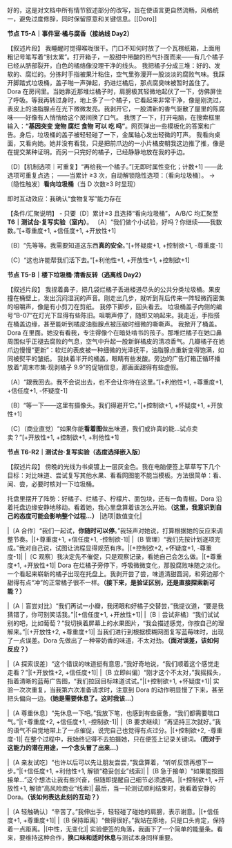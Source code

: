 好的，这是对文档中所有情节叙述部分的改写，旨在使语言更自然流畅，风格统一，避免过度修辞，同时保留原意和关键信息。[[Doro]]

**节点 T5-A｜事件室·橘与腐香（接纳线 Day2）**

【叙述片段】
我睡醒时觉得喉咙很干。门口不知何时放了一个瓦楞纸箱，上面用粗记号笔写着“别太累”。打开箱子，一股甜中带酸的热气扑面而来——有几个橘子已经从脐部裂开，白色的橘络像没理干净的线头。
我把橘子分成三堆：好的、发软的、腐烂的。分拣时手指被果汁粘住，空气里弥漫开一股淡淡的腐败气味。我踩开脚踏式垃圾桶，盖子啪一声弹起，扔进烂橘后，那点腐臭味被暂时盖住了。
Dora 在房间里。当她靠近那堆烂橘子时，肩膀极其轻微地起伏了一下，仿佛屏住了呼吸。等我再转过身时，地上多了一个橘子，它看起来非常干净，像是刚洗过，表皮上的油脂腺点在光下微微发亮。我剥开它，一股清新的香气驱散了屋里的陈腐味——好像有人悄悄给这个房间换了口气。
我愣了一下，打开电脑，在搜索框里输入：**“基因突变 宠物 腐烂 食物 可以 吃 吗”**。网页弹出一些模板化的答案和广告。身后，垃圾桶的盖子被轻轻碰了一下，金属轴心发出轻微的叮声。
我看向桌面，又看向她。她并没有看我，只是把前爪边的一小片橘皮朝我这边推了推，像是在提交某种证明。而另一只完好的橘子，已经静静地放在我的手边。

〔D〕【机制选项｜可重复】“再给我一个橘子。”[无即时属性变化；计数+1] ——此选项可重复点选；
——当累计 ≥3 次，自动解锁隐性选项：〔看向垃圾桶〕。 
→ 〔隐性触发〕**看向垃圾桶**（当 D 次数≥3 时显现）

即时互动效应：我确认“食物复写”能力存在 

【条件/汇聚说明】 - 只要〔D〕累计≥3 且选择“看向垃圾桶”， A/B/C 均汇聚至 **T6｜测试台·复写实验（室内）**。 
〔A〕“我们做个小试验，好吗？你继续——我数数。”[+尊重度+1, +信任度+1, +开放性+1] 

〔B〕“先等等。我需要知道这东西**真的安全**。”[+怀疑度+1, +控制欲+1, -尊重度-1]

〔C〕“这也许能帮我们活下去。”[+利他性+1, +开放性+1, +控制欲+1]


**节点 T5-B｜楼下垃圾桶·清香反转（逃离线 Day2）**

【叙述片段】
我捏着鼻子，把几袋烂橘子丢进楼道尽头的公共分类垃圾桶。果皮撞在桶壁上，发出沉闷湿润的声音。刚走出几步，就听到背后传来一阵轻微而密集的咀嚼声，像是有小剪刀在剪纸。
我停下脚步，回头看去。
垃圾桶盖子内侧的编号“B-07”在灯光下显得有些陈旧。咀嚼声停了，随即又响起来。我走近，手指搭在桶盖边缘，甚至能听到橘皮油脂腺点被压破时细微的嘶嘶声。
我掀开了桶盖。
Dora 在里面。她没有看我，专注得像个在暗处啃书的孩子。那堆烂橘子在她口鼻周围似乎正褪去腐败的气息，空气中升起一股新鲜橘皮的清凉香气。几瓣橘子在她爪边慢慢“更新”：软烂的表皮被一种细微的光泽抚平，油脂腺点重新变得饱满，如同被熨平的皱纸。
我扶着半开的桶盖，眼睛有些发酸。旁边的广告灯箱正循环播放着“周末市集·现剥橘子 9.9”的促销信息，那画面甜得有些虚假。

〔A〕“跟我回去。我不会说出去，也不会让你待在这里。”[+利他性+1, +尊重度+1, +信任度+1, -怀疑度-1] 

〔B〕“等一下——这里有摄像头。我们得避开它。”[+控制欲+1, +怀疑度+1, +开放性+1] 

〔C〕（商业直觉）“如果你能**看着图**做出味道，我们或许真的能…试点卖卖？”[+开放性+1, +控制欲+1, +利他性+1] 

**节点 T6-R2｜测试台·复写实验（态度选择嵌入版）**

【叙述片段】
傍晚的光线为书桌镀上一层灰金色。我在电脑便签上草草写下几个目标：对比味道、尝试复写其他水果、看看网图能不能当模板。方法很简单：看、闻、尝，必要时核对一下垃圾桶。

托盘里摆开了阵势：好橘子、烂橘子、柠檬片、面包块，还有一角青椒。Dora 沿着托盘边缘安静地移动。看着她，我心里盘算着该怎么开始。**（这里，我意识到自己的态度可能会影响整个过程…）**
|选项|数值变化|

|〔A 合作〕“我们一起试，**你随时可以停**。”我轻声对她说，打算根据她的反应来调整节奏。|[+尊重度+1, +信任度+1, -控制欲-1]|
|〔B 管理〕“我们先按计划逐项完成。”我对自己说，试图让流程显得规范有序。|[+控制欲+2, +怀疑度+1, -尊重度-1]|
|〔C 观察〕我决定先不催促，只是观察记录，看她自己会怎么做。|[+尊重度+1, +开放性+1]|
Dora 在烂橘子旁停下，呼吸微微变化，那股腐败味随之淡化。一个看起来崭新的橘子出现在托盘上。我剥开尝了尝，味道清甜圆润，和旁边那个甜得有点“冲”的正常橘子很不一样。**（接下来，是验证区别，还是直接探索新可能？）**

|〔A｜盲尝对比〕“我们再试一小瓣，我闭眼和好橘子交替尝，”我提议道，“要是我猜错了，你可别笑话我。”|[+信任度+1, +开放性+1]|
|〔B｜尝试非橘〕“我们试试别的吧，比如葡萄？”我切换着屏幕上的水果图片，“我会描述感觉，你按自己的理解来。”|[+开放性+2, +尊重度+1]|
当我们进行到根据模糊网图复写蓝莓味时，出现了一点误差。Dora 先做出了一种带奶香的味道，不太对劲。**（面对误差，该如何反应？）**

|〔A 探索误差〕“这个错误的味道挺有意思，”我好奇地说，“我们顺着这个感觉走走看？”|[+开放性+2, +信任度+1]|
|〔B 立即纠偏〕“刚才这个不太对，”我摇摇头，指着清晰的蓝莓广告图，“我们拉回目标味道试试。”|[+控制欲+1, +怀疑度+1]|
实验一次次重复，当我第六次准备请求时，注意到 Dora 的动作明显慢了下来，甚至把头偏向一边。**（她是需要休息了。这时我该…）**

|〔A 尊重休息〕“先休息一下吧。”我放下笔，也感到有些疲惫，“我们都需要喘口气。”|[+尊重度+2, +信任度+1, -控制欲-1]|
|〔B 要求继续〕“再坚持三次就好。”我的语气不自觉地带上了一点催促，说完自己也觉得有点过分。|[+控制欲+2, -尊重度-1]|
在整个过程中，我始终记得不去拍摄她，只在便签上记录关键词。**（而对于这能力的潜在用途，一个念头冒了出来…）**

|〔A 亲友试吃〕“也许以后可以先让朋友尝尝，”我盘算着，“听听反馈再想下一步。”|[+信任度+1, +利他性+1, 解锁“稳妥创业”线索]|
|〔B 急于接单〕“如果能按图接单…”这个想法让我有些兴奋，但随即提醒自己细节必须透明。|[+控制欲+1, +开放性+1, 解锁“高风险商业”线索]|
最后，当一轮测试顺利结束时，我看着安静的 Dora。**（该如何表达此刻的互动？）**

|〔A 轻触确认〕“辛苦了。”我伸出手，轻轻碰了碰她的肩膀，表示谢意。|[+信任度+1, +尊重度+1]|
|〔B 保持距离〕“做得很好。”我站在原地，只是口头肯定，保持着一点距离。|[中性，无变化]|
实验便签的角落，我画下了一个简单的能量条。看来，要维持这种合作，**换口味和适时休息**与测试本身同样重要。
